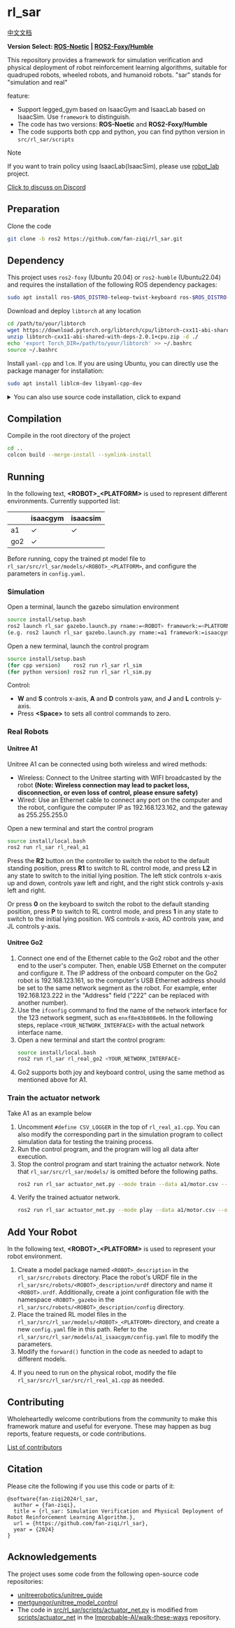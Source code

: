 # rl_sar

[中文文档](README_CN.md)

**Version Select: [ROS-Noetic](https://github.com/fan-ziqi/rl_sar/tree/main) | [ROS2-Foxy/Humble](https://github.com/fan-ziqi/rl_sar/tree/ros2)**

This repository provides a framework for simulation verification and physical deployment of robot reinforcement learning algorithms, suitable for quadruped robots, wheeled robots, and humanoid robots. "sar" stands for "simulation and real"

feature:
- Support legged_gym based on IsaacGym and IsaacLab based on IsaacSim. Use `framework` to distinguish.
- The code has two versions: **ROS-Noetic** and **ROS2-Foxy/Humble**
- The code supports both cpp and python, you can find python version in `src/rl_sar/scripts`

> [!NOTE]
> If you want to train policy using IsaacLab(IsaacSim), please use [robot_lab](https://github.com/fan-ziqi/robot_lab) project.
>
> [Click to discuss on Discord](https://discord.gg/vmVjkhVugU)

## Preparation

Clone the code

```bash
git clone -b ros2 https://github.com/fan-ziqi/rl_sar.git
```

## Dependency

This project uses `ros2-foxy` (Ubuntu 20.04) or `ros2-humble` (Ubuntu22.04) and requires the installation of the following ROS dependency packages:

```bash
sudo apt install ros-$ROS_DISTRO-teleop-twist-keyboard ros-$ROS_DISTRO-ros2-control ros-$ROS_DISTRO-ros2-controllers ros-$ROS_DISTRO-control-toolbox ros-$ROS_DISTRO-robot-state-publisher ros-$ROS_DISTRO-joint-state-publisher-gui ros-$ROS_DISTRO-gazebo-ros2-control ros-$ROS_DISTRO-gazebo-ros-pkgs ros-$ROS_DISTRO-xacro
```

Download and deploy `libtorch` at any location

```bash
cd /path/to/your/libtorch
wget https://download.pytorch.org/libtorch/cpu/libtorch-cxx11-abi-shared-with-deps-2.0.1%2Bcpu.zip
unzip libtorch-cxx11-abi-shared-with-deps-2.0.1+cpu.zip -d ./
echo 'export Torch_DIR=/path/to/your/libtorch' >> ~/.bashrc
source ~/.bashrc
```

Install `yaml-cpp` and `lcm`. If you are using Ubuntu, you can directly use the package manager for installation:

```bash
sudo apt install liblcm-dev libyaml-cpp-dev
```

<details>

<summary>You can also use source code installation, click to expand</summary>

Install yaml-cpp

```bash
git clone https://github.com/jbeder/yaml-cpp.git
cd yaml-cpp && mkdir build && cd build
cmake -DYAML_BUILD_SHARED_LIBS=on .. && make
sudo make install
sudo ldconfig
```

Install lcm

```bash
git clone https://github.com/lcm-proj/lcm.git
cd lcm && mkdir build && cd build
cmake .. && make
sudo make install
sudo ldconfig
```
</details>

## Compilation

Compile in the root directory of the project

```bash
cd ..
colcon build --merge-install --symlink-install
```

## Running

In the following text, **\<ROBOT\>_\<PLATFORM\>** is used to represent different environments. Currently supported list:

|       | isaacgym | isaacsim |
|-------|----------|----------|
| a1    | ✓        | ✓        |
| go2   | ✓        |          |

Before running, copy the trained pt model file to `rl_sar/src/rl_sar/models/<ROBOT>_<PLATFORM>`, and configure the parameters in `config.yaml`.

### Simulation

Open a terminal, launch the gazebo simulation environment

```bash
source install/setup.bash
ros2 launch rl_sar gazebo.launch.py rname:=<ROBOT> framework:=<PLATFORM>
(e.g. ros2 launch rl_sar gazebo.launch.py rname:=a1 framework:=isaacgym)
```

Open a new terminal, launch the control program

```bash
source install/setup.bash
(for cpp version)    ros2 run rl_sar rl_sim
(for python version) ros2 run rl_sar rl_sim.py
```

Control:

<!-- * Press **\<Enter\>** to toggle simulation start/stop. -->
* **W** and **S** controls x-axis, **A** and **D** controls yaw, and **J** and **L** controls y-axis.
* Press **\<Space\>** to sets all control commands to zero.
<!-- * If robot falls down, press **R** to reset Gazebo environment. -->

### Real Robots

#### Unitree A1

Unitree A1 can be connected using both wireless and wired methods:

* Wireless: Connect to the Unitree starting with WIFI broadcasted by the robot **(Note: Wireless connection may lead to packet loss, disconnection, or even loss of control, please ensure safety)**
* Wired: Use an Ethernet cable to connect any port on the computer and the robot, configure the computer IP as 192.168.123.162, and the gateway as 255.255.255.0

Open a new terminal and start the control program

```bash
source install/local.bash
ros2 run rl_sar rl_real_a1
```

Press the **R2** button on the controller to switch the robot to the default standing position, press **R1** to switch to RL control mode, and press **L2** in any state to switch to the initial lying position. The left stick controls x-axis up and down, controls yaw left and right, and the right stick controls y-axis left and right.

Or press **0** on the keyboard to switch the robot to the default standing position, press **P** to switch to RL control mode, and press **1** in any state to switch to the initial lying position. WS controls x-axis, AD controls yaw, and JL controls y-axis.

#### Unitree Go2

1. Connect one end of the Ethernet cable to the Go2 robot and the other end to the user's computer. Then, enable USB Ethernet on the computer and configure it. The IP address of the onboard computer on the Go2 robot is 192.168.123.161, so the computer's USB Ethernet address should be set to the same network segment as the robot. For example, enter 192.168.123.222 in the "Address" field ("222" can be replaced with another number).
2. Use the `ifconfig` command to find the name of the network interface for the 123 network segment, such as `enxf8e43b808e06`. In the following steps, replace `<YOUR_NETWORK_INTERFACE>` with the actual network interface name.
3. Open a new terminal and start the control program:
    ```bash
    source install/local.bash
    ros2 run rl_sar rl_real_go2 <YOUR_NETWORK_INTERFACE>
    ```
4. Go2 supports both joy and keyboard control, using the same method as mentioned above for A1.

### Train the actuator network

Take A1 as an example below

1. Uncomment `#define CSV_LOGGER` in the top of `rl_real_a1.cpp`. You can also modify the corresponding part in the simulation program to collect simulation data for testing the training process.
2. Run the control program, and the program will log all data after execution.
3. Stop the control program and start training the actuator network. Note that `rl_sar/src/rl_sar/models/` is omitted before the following paths.
    ```bash
    ros2 run rl_sar actuator_net.py --mode train --data a1/motor.csv --output a1/motor.pt
    ```
4. Verify the trained actuator network.
    ```bash
    ros2 run rl_sar actuator_net.py --mode play --data a1/motor.csv --output a1/motor.pt
    ```

## Add Your Robot

In the following text, **\<ROBOT\>_\<PLATFORM\>** is used to represent your robot environment.

1. Create a model package named `<ROBOT>_description` in the `rl_sar/src/robots` directory. Place the robot's URDF file in the `rl_sar/src/robots/<ROBOT>_description/urdf` directory and name it `<ROBOT>.urdf`. Additionally, create a joint configuration file with the namespace `<ROBOT>_gazebo` in the `rl_sar/src/robots/<ROBOT>_description/config` directory.
2. Place the trained RL model files in the `rl_sar/src/rl_sar/models/<ROBOT>_<PLATFORM>` directory, and create a new `config.yaml` file in this path. Refer to the `rl_sar/src/rl_sar/models/a1_isaacgym/config.yaml` file to modify the parameters.
3. Modify the `forward()` function in the code as needed to adapt to different models.
<!-- 4. If you need to run simulations, modify the launch files as needed by referring to those in the `rl_sar/src/rl_sar/launch` directory. -->
4. If you need to run on the physical robot, modify the file `rl_sar/src/rl_sar/src/rl_real_a1.cpp` as needed.

## Contributing

Wholeheartedly welcome contributions from the community to make this framework mature and useful for everyone. These may happen as bug reports, feature requests, or code contributions.

[List of contributors](CONTRIBUTORS.md)

## Citation

Please cite the following if you use this code or parts of it:

```
@software{fan-ziqi2024rl_sar,
  author = {fan-ziqi},
  title = {rl_sar: Simulation Verification and Physical Deployment of Robot Reinforcement Learning Algorithm.},
  url = {https://github.com/fan-ziqi/rl_sar},
  year = {2024}
}
```

## Acknowledgements

The project uses some code from the following open-source code repositories:

- [unitreerobotics/unitree_guide](https://github.com/unitreerobotics/unitree_guide)
- [mertgungor/unitree_model_control](https://github.com/mertgungor/unitree_model_control)
- The code in [src/rl_sar/scripts/actuator_net.py](src/rl_sar/scripts/actuator_net.py) is modified from [scripts/actuator_net](https://github.com/Improbable-AI/walk-these-ways/tree/master/scripts/actuator_net) in the [Improbable-AI/walk-these-ways](https://github.com/Improbable-AI/walk-these-ways) repository.
